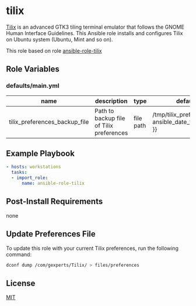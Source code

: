 # tilix

[Tilix][tilix] is an advanced GTK3 tiling terminal emulator that follows the
GNOME Human Interface Guidelines. This Ansible role installs and configures
Tilix on Ubuntu system (Ubuntu, Mint and so on).

This role based on role [ansible-role-tilix](https://github.com/ghyde/ansible-role-tilix/)

## Role Variables

### defaults/main.yml

|name|description|type|default|
|---|---|---|---|
|tilix_preferences_backup_file|Path to backup file of Tilix preferences|file path|/tmp/tilix_preferences.{{ ansible_date_time.epoch }}|

## Example Playbook

```yaml
- hosts: workstations
  tasks:
  - import_role:
      name: ansible-role-tilix
```

## Post-Install Requirements

none

## Update Preferences File

To update this role with your current Tilix preferences, run the following
command:

```bash
dconf dump /com/gexperts/Tilix/ > files/preferences
```

## License

[MIT](LICENSE)

[tilix]: https://gnunn1.github.io/tilix-web/
[ansible-role-tilix]: https://github.com/ghyde/ansible-role-tilix/ (the original role)
